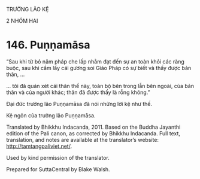 TRƯỞNG LÃO KỆ

2 NHÓM HAI

# 146\. Puṇṇamāsa

“Sau khi từ bỏ năm pháp che lấp nhằm đạt đến sự an toàn khỏi các ràng buộc, sau khi cầm lấy cái gương soi Giáo Pháp có sự biết và thấy được bản thân, …

… tôi đã quán xét cái thân thể này, toàn bộ bên trong lẫn bên ngoài, của bản thân và của người khác; thân đã được thấy là rỗng không.”

Đại đức trưởng lão Puṇṇamāsa đã nói những lời kệ như thế.

Kệ ngôn của trưởng lão Puṇṇamāsa.

Translated by Bhikkhu Indacanda, 2011. Based on the Buddha Jayanthi edition of the Pali canon, as corrected by Bhikkhu Indacanda. Full text, translation, and notes are available at the translator’s website: http://tamtangpaliviet.net/.

Used by kind permission of the translator.

Prepared for SuttaCentral by Blake Walsh.